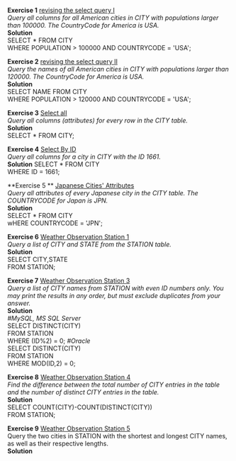 **Exercise 1** [revising the select query I](https://www.hackerrank.com/challenges/revising-the-select-query/problem)  
_Query all columns for all American cities in CITY with populations larger than 100000. The CountryCode for America is USA._  
**Solution**  
SELECT * FROM CITY  
WHERE POPULATION > 100000 AND COUNTRYCODE = 'USA';  
   
**Exercise 2** [revising the select query II](https://www.hackerrank.com/challenges/revising-the-select-query-2/problem)  
_Query the names of all American cities in CITY with populations larger than 120000. The CountryCode for America is USA._  
**Solution**  
SELECT NAME FROM CITY  
WHERE POPULATION > 120000 AND COUNTRYCODE = 'USA';  

**Exercise 3** [Select all](https://www.hackerrank.com/challenges/select-all-sql/problem)  
_Query all columns (attributes) for every row in the CITY table._  
**Solution**  
SELECT * FROM CITY;  
   
**Exercise 4** [Select By ID](https://www.hackerrank.com/challenges/select-by-id/problem)  
_Query all columns for a city in CITY with the ID 1661._  
**Solution**
SELECT * FROM CITY  
WHERE ID = 1661;  
  
**Exercise 5 ** [Japanese Cities' Attributes](https://www.hackerrank.com/challenges/japanese-cities-attributes/problem)  
_Query all attributes of every Japanese city in the CITY table. The COUNTRYCODE for Japan is JPN._  
**Solution**  
SELECT * FROM CITY  
wHERE COUNTRYCODE = 'JPN';  
  
**Exercise 6** [Weather Observation Station 1](https://www.hackerrank.com/challenges/weather-observation-station-1/problem)  
_Query a list of CITY and STATE from the STATION table._  
**Solution**  
SELECT CITY,STATE   
FROM STATION;  
  
**Exercise 7** [Weather Observation Station 3](https://www.hackerrank.com/challenges/weather-observation-station-3/problem)  
_Query a list of CITY names from STATION with even ID numbers only. You may print the results in any order, but must exclude duplicates from your answer._  
**Solution**  
_#MySQL, MS SQL Server_  
SELECT DISTINCT(CITY)  
FROM STATION  
WHERE (ID%2) = 0; 
_#Oracle_  
SELECT DISTINCT(CITY)  
FROM STATION  
WHERE MOD(ID,2) = 0;  
  
**Exercise 8** [Weather Observation Station 4](https://www.hackerrank.com/challenges/weather-observation-station-4/problem)  
_Find the difference between the total number of CITY entries in the table and the number of distinct CITY entries in the table._  
**Solution**  
SELECT COUNT(CITY)-COUNT(DISTINCT(CITY))  
FROM STATION;  
  
**Exercise 9** [Weather Observation Station 5](https://www.hackerrank.com/challenges/weather-observation-station-5/problem?h_r=next-challenge&h_v=zen)  
Query the two cities in STATION with the shortest and longest CITY names, as well as their respective lengths.  
**Solution**  
